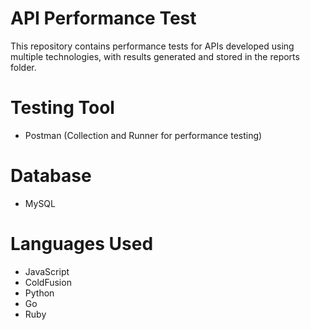 # API Performance Test
This repository contains performance tests for APIs developed using multiple technologies, with results generated and stored in the reports folder.

# Testing Tool
* Postman (Collection and Runner for performance testing)

# Database
* MySQL

# Languages Used
* JavaScript
* ColdFusion
* Python
* Go
* Ruby